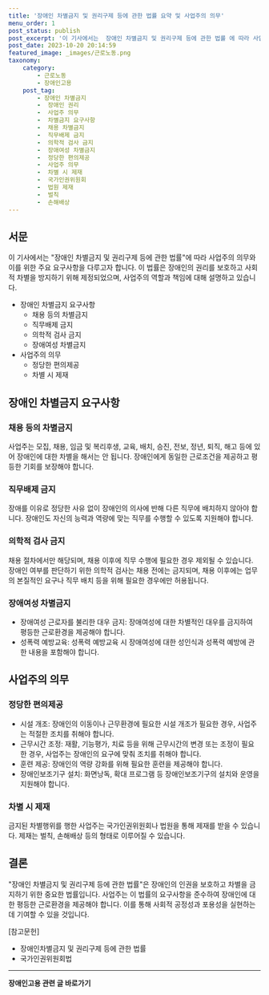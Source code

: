 ```yaml
---
title: '장애인 차별금지 및 권리구제 등에 관한 법률 요약 및 사업주의 의무'
menu_order: 1
post_status: publish
post_excerpt: '이 기사에서는  장애인 차별금지 및 권리구제 등에 관한 법률 에 따라 사업주의 의무와 이를 위한 주요 요구사항을 다루고자 합니다. 이 법률은 장애인의 권리를 보호하고 사회적 차별을 방지하기 위해 제정되었으며, 사업주의 역할과 책임에 대해 설명하고 있습니다.'
post_date: 2023-10-20 20:14:59
featured_image: _images/근로노동.png
taxonomy:
    category:
        - 근로노동
        - 장애인고용
    post_tag:
        - 장애인 차별금지
        -  장애인 권리
        -  사업주 의무
        -  차별금지 요구사항
        -  채용 차별금지
        -  직무배제 금지
        -  의학적 검사 금지
        -  장애여성 차별금지
        -  정당한 편의제공
        -  사업주 의무
        -  차별 시 제재
        -  국가인권위원회
        -  법원 제재
        -  벌칙
        -  손해배상
---
```




## 서문

이 기사에서는 "장애인 차별금지 및 권리구제 등에 관한 법률"에 따라 사업주의 의무와 이를 위한 주요 요구사항을 다루고자 합니다. 이 법률은 장애인의 권리를 보호하고 사회적 차별을 방지하기 위해 제정되었으며, 사업주의 역할과 책임에 대해 설명하고 있습니다.

- 장애인 차별금지 요구사항
    - 채용 등의 차별금지
    - 직무배제 금지
    - 의학적 검사 금지
    - 장애여성 차별금지
- 사업주의 의무
    - 정당한 편의제공
    - 차별 시 제재

## 장애인 차별금지 요구사항

### 채용 등의 차별금지

사업주는 모집, 채용, 임금 및 복리후생, 교육, 배치, 승진, 전보, 정년, 퇴직, 해고 등에 있어 장애인에 대한 차별을 해서는 안 됩니다. 장애인에게 동일한 근로조건을 제공하고 평등한 기회를 보장해야 합니다.

### 직무배제 금지

장애를 이유로 정당한 사유 없이 장애인의 의사에 반해 다른 직무에 배치하지 않아야 합니다. 장애인도 자신의 능력과 역량에 맞는 직무를 수행할 수 있도록 지원해야 합니다.

### 의학적 검사 금지

채용 절차에서만 해당되며, 채용 이후에 직무 수행에 필요한 경우 제외될 수 있습니다. 장애인 여부를 판단하기 위한 의학적 검사는 채용 전에는 금지되며, 채용 이후에는 업무의 본질적인 요구나 직무 배치 등을 위해 필요한 경우에만 허용됩니다.

### 장애여성 차별금지

- 장애여성 근로자를 불리한 대우 금지: 장애여성에 대한 차별적인 대우를 금지하여 평등한 근로환경을 제공해야 합니다.
- 성폭력 예방교육: 성폭력 예방교육 시 장애여성에 대한 성인식과 성폭력 예방에 관한 내용을 포함해야 합니다.

## 사업주의 의무

### 정당한 편의제공

- 시설 개조: 장애인의 이동이나 근무환경에 필요한 시설 개조가 필요한 경우, 사업주는 적절한 조치를 취해야 합니다.
- 근무시간 조정: 재활, 기능평가, 치료 등을 위해 근무시간의 변경 또는 조정이 필요한 경우, 사업주는 장애인의 요구에 맞춰 조치를 취해야 합니다.
- 훈련 제공: 장애인의 역량 강화를 위해 필요한 훈련을 제공해야 합니다.
- 장애인보조기구 설치: 화면낭독, 확대 프로그램 등 장애인보조기구의 설치와 운영을 지원해야 합니다.

### 차별 시 제재

금지된 차별행위를 행한 사업주는 국가인권위원회나 법원을 통해 제재를 받을 수 있습니다. 제재는 벌칙, 손해배상 등의 형태로 이루어질 수 있습니다.

## 결론

"장애인 차별금지 및 권리구제 등에 관한 법률"은 장애인의 인권을 보호하고 차별을 금지하기 위한 중요한 법률입니다. 사업주는 이 법률의 요구사항을 준수하여 장애인에 대한 평등한 근로환경을 제공해야 합니다. 이를 통해 사회적 공정성과 포용성을 실현하는데 기여할 수 있을 것입니다.

[참고문헌]
- 장애인차별금지 및 권리구제 등에 관한 법률
- 국가인권위원회법
<!-- wp:separator -->
<hr class="wp-block-separator has-alpha-channel-opacity"/>
<!-- /wp:separator -->

<!-- wp:group {"backgroundColor":"base","layout":{"type":"constrained"}} -->
<div class="wp-block-group has-base-background-color has-background"><!-- wp:paragraph {"align":"center","fontSize":"medium"} -->
<p class="has-text-align-center has-large-font-size"><strong>장애인고용 관련 글 바로가기</strong></p>
<!-- /wp:paragraph -->


<!-- wp:latest-posts
{"categories":[{"id":11037,"count":19,"description":"","link":"https://uknowlaw.com/category/%ec%9e%a5%ec%95%a0%ec%9d%b8%ea%b3%a0%ec%9a%a9/","name":"장애인고용","slug":"장애인고용","taxonomy":"category","parent":0,"meta":[],"_links":{"self":[{"href":"https://uknowlaw.com/wp-json/wp/v2/categories/11037"}],"collection":[{"href":"https://uknowlaw.com/wp-json/wp/v2/categories"}],"about":[{"href":"https://uknowlaw.com/wp-json/wp/v2/taxonomies/category"}],"wp:post_type":[{"href":"https://uknowlaw.com/wp-json/wp/v2/posts?categories=11037"}],"curies":[{"name":"wp","href":"https://api.w.org/{rel}","templated":true}]}}],"postsToShow":100,"excerptLength":28,"postLayout":"grid","columns":2,"featuredImageAlign":"left","featuredImageSizeSlug":"large","fontSize":18px} /--></div>
<!-- /wp:group -->